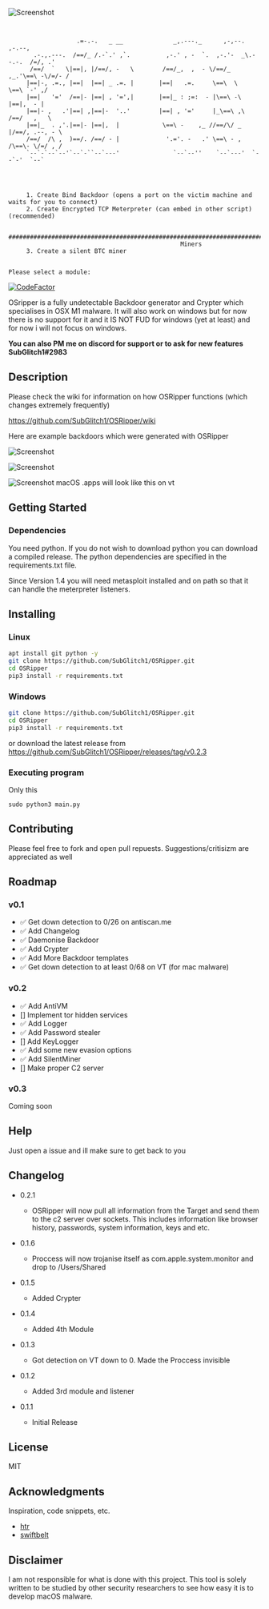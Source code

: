 ![Screenshot](img/OSRipper.png)
```


                   .=-.-.   _ __              _,.---._      ,-,--.          ,-.--, 
       .-.,.---.  /==/_ /.-`.' ,`.          ,-.' , -  `.  ,-.'-  _\.--.-.  /=/, .' 
      /==/  `   \|==|, |/==/, -   \        /==/_,  ,  - \/==/_ ,_.'\==\ -\/=/- /   
     |==|-, .=., |==|  |==| _ .=. |       |==|   .=.     \==\  \    \==\ `-' ,/    
     |==|   '='  /==|- |==| , '=',|       |==|_ : ;=:  - |\==\ -\    |==|,  - |    
     |==|- ,   .'|==| ,|==|-  '..'        |==| , '='     |_\==\ ,\  /==/   ,   \   
     |==|_  . ,'.|==|- |==|,  |            \==\ -    ,_ //==/\/ _ |/==/, .--, - \  
     /==/  /\ ,  )==/. /==/ - |             '.='. -   .' \==\ - , /\==\- \/=/ , /  
     `--`-`--`--'`--`-``--`---'               `--`--''    `--`---'  `--`-'  `--`   

    

    
     1. Create Bind Backdoor (opens a port on the victim machine and waits for you to connect)
     2. Create Encrypted TCP Meterpreter (can embed in other script) (recommended)

     ##########################################################################################
                                                Miners
     3. Create a silent BTC miner
        

Please select a module: 

```

[![CodeFactor](https://www.codefactor.io/repository/github/subglitch1/osripper/badge)](https://www.codefactor.io/repository/github/subglitch1/osripper/)

OSripper is a fully undetectable Backdoor generator and Crypter which specialises in OSX M1 malware. It will also work on windows but for now there is no support for it and it IS NOT FUD for windows (yet at least) and for now i will not focus on windows.


**You can also PM me on discord for support or to ask for new features SubGlitch1#2983**


## Description

Please check the wiki for information on how OSRipper functions (which changes extremely frequently)

https://github.com/SubGlitch1/OSRipper/wiki

Here are example backdoors which were generated with OSRipper

![Screenshot](img/example.png)

![Screenshot](img/vt.png)

![Screenshot](img/vt_app.png)
macOS .apps will look like this on vt

## Getting Started

### Dependencies

You  need python. If you do not wish to download python you can download a compiled release.
The python dependencies are specified in the requirements.txt file.

Since Version 1.4 you will need metasploit installed and on path so that it can handle the meterpreter listeners.


## Installing
### Linux
```bash
apt install git python -y
git clone https://github.com/SubGlitch1/OSRipper.git
cd OSRipper
pip3 install -r requirements.txt
```
### Windows
```bash
git clone https://github.com/SubGlitch1/OSRipper.git
cd OSRipper
pip3 install -r requirements.txt
```
or download the latest release from https://github.com/SubGlitch1/OSRipper/releases/tag/v0.2.3

### Executing program
Only this
```
sudo python3 main.py
```
## Contributing
Please feel free to fork and open pull repuests. Suggestions/critisizm are appreciated as well
<!-- ROADMAP -->
## Roadmap
### v0.1
- ✅ Get down detection to 0/26 on antiscan.me
- ✅ Add Changelog
- ✅ Daemonise Backdoor
- ✅ Add Crypter
- ✅ Add More Backdoor templates
- ✅ Get down detection to at least 0/68 on VT (for mac malware)

### v0.2
- ✅ Add AntiVM 
- [] Implement tor hidden services
- ✅ Add  Logger
- ✅ Add Password stealer
- [] Add KeyLogger
- ✅ Add some new evasion options
- ✅ Add SilentMiner
- [] Make proper C2 server

### v0.3
Coming soon

## Help

Just open a issue and ill make sure to get back to you

## Changelog
* 0.2.1
    * OSRipper will now pull all information from the Target and send them to the c2 server over sockets. This includes information like browser history, passwords, system information, keys and etc.


* 0.1.6
    * Proccess will now trojanise itself as com.apple.system.monitor and drop to /Users/Shared
* 0.1.5
    * Added Crypter
* 0.1.4
    * Added 4th Module
* 0.1.3
    * Got detection on VT down to 0. Made the Proccess invisible
* 0.1.2
    * Added 3rd module and listener
* 0.1.1
    * Initial Release

## License

MIT

## Acknowledgments

Inspiration, code snippets, etc.
* [htr](https://github.com/htr-tech/PyObfuscate)
* [swiftbelt](https://github.com/cedowens/SwiftBelt)

## Disclaimer
I am not responsible for what is done with this project. This tool is solely written to be studied by other security researchers to see how easy it is to develop macOS malware.






